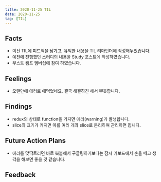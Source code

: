 ```yaml
---
title: 2020-11-25 TIL
date: 2020-11-25
tag: [TIL]
---
```


## Facts

- 이전 TIL에 피드백을 남기고, 유익한 내용을 TIL 리마인더에 작성해두었습니다.
- 예전에 진행했던 스터디의 내용을 Study 포스트에 작성하였습니다.
- 부스트 캠프 멤버십에 참여 하였습니다.

## Feelings

- 오랜만에 에러로 애먹었네요. 결국 해결하긴 해서 뿌듯합니다.

## Findings

- redux의 상태로 function을 가지면 에러(warning)가 발생합니다.
- slice의 크기가 커지면 이를 여러 개의 slice로 분리하여 관리하면 됩니다.

## Future Action Plans

- 에러를 맞딱트리면 바로 복붙해서 구글링하기보다는 잠시 키보드에서 손을 떼고 생각을 해보면 좋을 것 같습니다.

## Feedback
